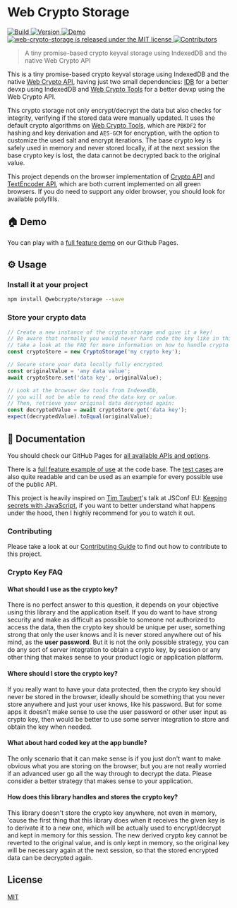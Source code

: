 # Web Crypto Storage

<p>
  <a
    href="https://github.com/willgm/web-crypto-storage/actions"
    target="_blank"
  >
    <img
      alt="Build"
      src="https://img.shields.io/github/workflow/status/willgm/web-crypto-storage/CI"
    />
  </a>
  <a
    href="https://www.npmjs.com/package/@webcrypto/storage"
    target="_blank"
  >
    <img
      alt="Version"
      src="https://img.shields.io/github/package-json/v/willgm/web-crypto-storage"
    />
  </a>
  <a
    href="https://willgm.github.io/web-crypto-storage/demo/index.html"
    target="_blank"
  >
    <img
      alt="Demo"
      src="https://img.shields.io/badge/demo-online-green"
    />
  </a>
  <a
    href="https://github.com/willgm/web-crypto-storage/blob/master/LICENSE"
    target="_blank"
  >
    <img
      src="https://img.shields.io/badge/license-MIT-blue.svg"
      alt="web-crypto-storage is released under the MIT license"
    />
  </a>
  <a
    href="https://github.com/willgm/web-crypto-storage/graphs/contributors"
    target="_blank"
  >
    <img
      alt="Contributors"
      src="https://img.shields.io/github/contributors/willgm/web-crypto-storage.svg"
    />
  </a>
</p>

> A tiny promise-based crypto keyval storage using IndexedDB and the native Web Crypto API

This is a tiny promise-based crypto keyval storage using IndexedDB and the native [Web Crypto API](https://developer.mozilla.org/en-US/docs/Web/API/Web_Crypto_API), having just two small dependencies: [IDB](https://github.com/jakearchibald/idb) for a better devxp using IndexedDB and [Web Crypto Tools](https://github.com/willgm/web-crypto-tools) for a better devxp using the Web Crypto API.

This crypto storage not only encrypt/decrypt the data but also checks for integrity, verifying if the stored data were manually updated. It uses the default crypto algorithms on [Web Crypto Tools](https://github.com/willgm/web-crypto-tools), which are `PBKDF2` for hashing and key derivation and `AES-GCM` for encryption, with the option to customize the used salt and encrypt iterations. The base crypto key is safely used in memory and never stored locally, if at the next session the base crypto key is lost, the data cannot be decrypted back to the original value.

This project depends on the browser implementation of [Crypto API](https://caniuse.com/#feat=cryptography) and [TextEncoder API](https://caniuse.com/#feat=textencoder), which are both current implemented on all green browsers. If you do need to support any older browser, you should look for available polyfills.

## :house: Demo

You can play with a [full feature demo](https://willgm.github.io/web-crypto-storage/demo/index.html) on our Github Pages.

## :gear: Usage

### Install it at your project

```bash
npm install @webcrypto/storage --save
```

### Store your crypto data

```ts
// Create a new instance of the crypto storage and give it a key!
// Be aware that normally you would never hard code the key like in this example,
// take a look at the FAQ for more information on how to handle crypto keys.
const cryptoStore = new CryptoStorage('my crypto key');

// Secure store your data locally fully encrypted
const originalValue = 'any data value';
await cryptoStore.set('data key', originalValue);

// Look at the browser dev tools from IndexedDb,
// you will not be able to read the data key or value.
// Then, retrieve your original data decrypted again:
const decryptedValue = await cryptoStore.get('data key');
expect(decryptedValue).toEqual(originalValue);
```

## :book: Documentation

You should check our GitHub Pages for [all available APIs and options](https://willgm.github.io/web-crypto-storage/).

There is a [full feature example of use](https://github.com/willgm/web-crypto-storage/tree/master/demo) at the code base. The [test cases](https://github.com/willgm/web-crypto-storage/tree/master/test) are also quite readable and can be used as an example for every possible use of the public API.

This project is heavily inspired on [Tim Taubert](https://twitter.com/ttaubert)'s talk at JSConf EU: [Keeping secrets with JavaScript](https://www.youtube.com/watch?v=yf4m9LdO1zI), if you want to better understand what happens under the hood, then I highly recommend for you to watch it out.

### Contributing

Please take a look at our [Contributing Guide](https://github.com/willgm/@webcrypto/storage/blob/master/CONTRIBUTING.md) to find out how to contribute to this project.

### Crypto Key FAQ

#### What should I use as the crypto key?

There is no perfect answer to this question, it depends on your objective using this library and the application itself. If you do want to have strong security and make as difficult as possible to someone not authorized to access the data, then the crypto key should be unique per user, something strong that only the user knows and it is never stored anywhere out of his mind, as the **user password**. But it is not the only possible strategy, you can do any sort of server integration to obtain a crypto key, by session or any other thing that makes sense to your product logic or application platform.

#### Where should I store the crypto key?

If you really want to have your data protected, then the crypto key should never be stored in the browser, ideally should be something that you never store anywhere and just your user knows, like his password. But for some apps it doesn't make sense to use the user password or other user input as crypto key, then would be better to use some server integration to store and obtain the key when needed.

#### What about hard coded key at the app bundle?

The only scenario that it can make sense is if you just don't want to make obvious what you are storing on the browser, but you are not really worried if an advanced user go all the way through to decrypt the data. Please consider a better strategy that makes sense to your application.

#### How does this library handles and stores the crypto key?

This library doesn't store the crypto key anywhere, not even in memory, 'cause the first thing that this library does when it receives the given key is to derivate it to a new one, which will be actually used to encrypt/decrypt and kept in memory for this session. The new derived crypto key cannot be reverted to the original value, and is only kept in memory, so the original key will be necessary again at the next session, so that the stored encrypted data can be decrypted again.

## License

[MIT](https://github.com/willgm/web-crypto-storage/blob/master/LICENSE)
